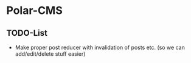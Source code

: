 # Polar-CMS
## TODO-List

- Make proper post reducer with invalidation of posts etc. (so we can add/edit/delete stuff easier)
